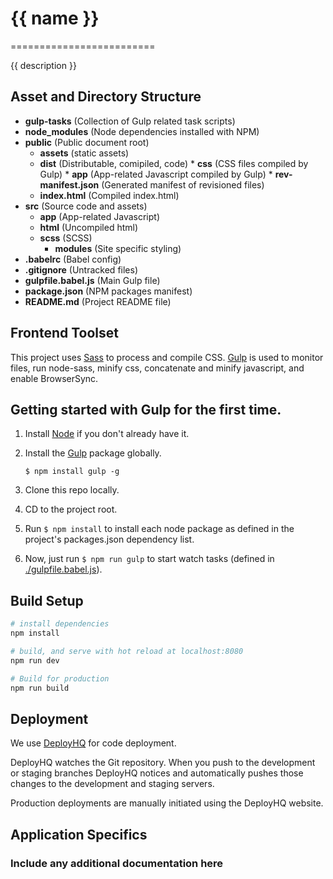 # {{ name }}
=========================

{{ description }}

Asset and Directory Structure
---------------
* **gulp-tasks** (Collection of Gulp related task scripts)
* **node_modules** (Node dependencies installed with NPM)
* **public** (Public document root)
	* **assets** (static assets)
	* **dist** (Distributable, comipiled, code)
			* **css** (CSS files compiled by Gulp)
			* **app** (App-related Javascript compiled by Gulp)
			* **rev-manifest.json** (Generated manifest of revisioned files)
	* **index.html** (Compiled index.html)
* **src** (Source code and assets)
	* **app** (App-related  Javascript)
	* **html** (Uncompiled html)
	* **scss** (SCSS)
		* **modules** (Site specific styling)
* **.babelrc** (Babel config)
* **.gitignore** (Untracked files)
* **gulpfile.babel.js** (Main Gulp file)
* **package.json** (NPM packages manifest)
* **README.md** (Project README file)


Frontend Toolset
---------------

This project uses [Sass](http://sass-lang.com) to process and compile CSS. [Gulp](http://gulpjs.com/) is used to monitor files, run node-sass, minify css, concatenate and minify javascript, and enable BrowserSync.

## Getting started with Gulp for the first time.
1. Install [Node](http://nodejs.org/download/) if you don't already have it.
2. Install the [Gulp](http://gulpjs.com/) package globally.

	````
	$ npm install gulp -g
	````

3. Clone this repo locally.
4. CD to the project root.
5. Run `$ npm install` to install each node package as defined in the project's packages.json dependency list.
6. Now, just run `$ npm run gulp` to start watch tasks (defined in [./gulpfile.babel.js](gulpfile.babel.js)).


Build Setup
---------------

``` bash
# install dependencies
npm install

# build, and serve with hot reload at localhost:8080
npm run dev

# Build for production
npm run build
```

Deployment
---------------
We use [DeployHQ](http://deployhq.com/) for code deployment.

DeployHQ watches the Git repository. When you push to the development or staging branches DeployHQ notices and automatically pushes those changes to the development and staging servers.

Production deployments are manually initiated using the DeployHQ website.

Application Specifics
--------------------------
### Include any additional documentation here